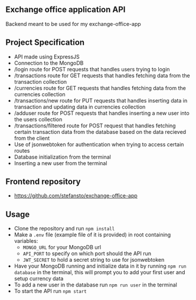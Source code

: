 ## Exchange office application API

Backend meant to be used for my exchange-office-app

## Project Specification

- API made using ExpressJS
- Connection to the MongoDB
- /login route for POST requests that handles users trying to login
- /transactions route for GET requests that handles fetching data from the transaction collection
- /currencies route for GET requests that handles fetching data from the currencies collection
- /transactions/new route for PUT requests that handles inserting data in transaction and updating data in currencies collection
- /adduser route for POST requests that handles inserting a new user into the users collection
- /transactions/filtered route for POST request that handles fetching certain transaction data from the database based on the data recieved from the client
- Use of jsonwebtoken for authentication when trying to access certain routes
- Database initialization from the terminal
- Inserting a new user from the terminal

## Frontend repository

- https://github.com/stefansto/exchange-office-app

## Usage

- Clone the repository and run `npm install`
- Make a `.env` file (example file of it is provided) in root containing variables:
    - `MONGO_URL` for your MongoDB url
    - `API_PORT` to specify on which port should the API run
    - `JWT_SECRET` to hold a secret string to use for jsonwebtoken
- Have your MongoDB running and initialize data in it by running `npm run database` in the terminal, this will prompt you to add your first user and setup currency data
- To add a new user in the database run `npm run user` in the terminal
- To start the API run `npm start`